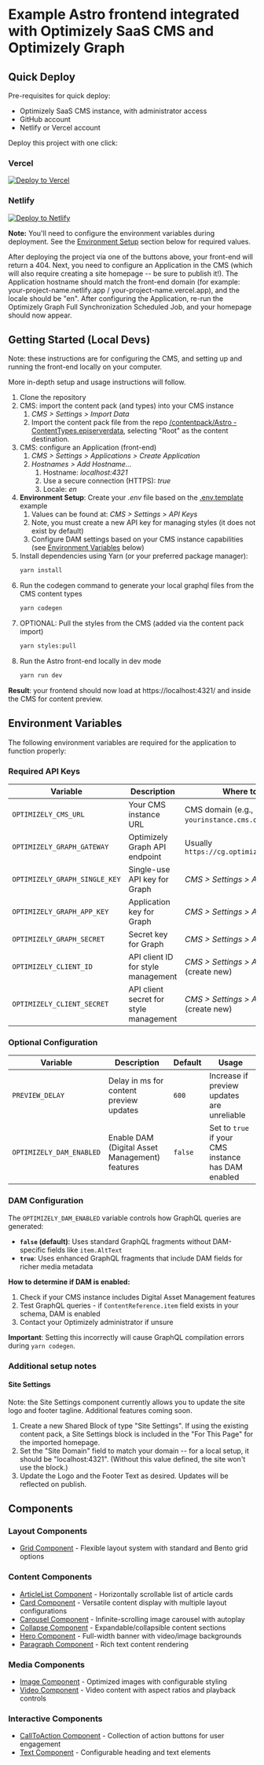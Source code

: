 # Example Astro frontend integrated with Optimizely SaaS CMS and Optimizely Graph

## Quick Deploy

Pre-requisites for quick deploy:
- Optimizely SaaS CMS instance, with administrator access
- GitHub account
- Netlify or Vercel account

Deploy this project with one click:

### Vercel
[![Deploy to Vercel](https://vercel.com/button)](https://vercel.com/new/clone?repository-url=https%3A%2F%2Fgithub.com%2Fkunalshetye%2Fopti-astro&env=OPTIMIZELY_CMS_URL,OPTIMIZELY_GRAPH_GATEWAY,OPTIMIZELY_GRAPH_SINGLE_KEY,OPTIMIZELY_GRAPH_APP_KEY,OPTIMIZELY_GRAPH_SECRET&envDescription=Required%20API%20keys%20for%20Optimizely%20Graph%20integration&envLink=https%3A%2F%2Fgithub.com%2Fkunalshetye%2Fopti-astro%23environment-setup&project-name=opti-astro&repository-name=opti-astro)

### Netlify
[![Deploy to Netlify](https://www.netlify.com/img/deploy/button.svg)](https://app.netlify.com/start/deploy?repository=https://github.com/kunalshetye/opti-astro#OPTIMIZELY_CMS_URL=&OPTIMIZELY_GRAPH_GATEWAY=https://cg.optimizely.com&OPTIMIZELY_GRAPH_SINGLE_KEY=&OPTIMIZELY_GRAPH_APP_KEY=&OPTIMIZELY_GRAPH_SECRET=)

**Note:** You'll need to configure the environment variables during deployment. See the [Environment Setup](#environment-setup) section below for required values.

After deploying the project via one of the buttons above, your front-end will return a 404. Next, you need to configure an Application in the CMS (which will also require creating a site homepage -- be sure to publish it!). The Application hostname should match the front-end domain (for example: your-project-name.netlify.app / your-project-name.vercel.app), and the locale should be "en". After configuring the Application, re-run the Optimizely Graph Full Synchronization Scheduled Job, and your homepage should now appear.

## Getting Started (Local Devs)
Note: these instructions are for configuring the CMS, and setting up and running the front-end locally on your computer.

More in-depth setup and usage instructions will follow.

1. Clone the repository
2. CMS: import the content pack (and types) into your CMS instance
   1. *CMS > Settings > Import Data*
   2. Import the content pack file from the repo [/contentpack/Astro - ContentTypes.episerverdata](/contentpack/Astro%20-%20ContentTypes.episerverdata), selecting "Root" as the content destination.
3. CMS: configure an Application (front-end)
   1. *CMS > Settings > Applications > Create Application*
   2. *Hostnames > Add Hostname...*
      1. Hostname: *localhost:4321*
      2. Use a secure connection (HTTPS): *true*
      3. Locale: *en*
4. <a id="environment-setup"></a>**Environment Setup**: Create your *.env* file based on the [.env.template](/.env.template) example
   1. Values can be found at: *CMS > Settings > API Keys*
   2. Note, you must create a new API key for managing styles (it does not exist by default)
   3. Configure DAM settings based on your CMS instance capabilities (see [Environment Variables](#environment-variables) below)
5. Install dependencies using Yarn (or your preferred package manager):
    ```sh
    yarn install
    ```
6. Run the codegen command to generate your local graphql files from the CMS content types
    ```sh
    yarn codegen
    ```
7. OPTIONAL: Pull the styles from the CMS (added via the content pack import)
   ```sh
   yarn styles:pull
   ```
8. Run the Astro front-end locally in dev mode
   ```sh
   yarn run dev
   ```

**Result**: your frontend should now load at https://localhost:4321/ and inside the CMS for content preview.

## Environment Variables

The following environment variables are required for the application to function properly:

### Required API Keys
| Variable | Description | Where to find |
|----------|-------------|---------------|
| `OPTIMIZELY_CMS_URL` | Your CMS instance URL | CMS domain (e.g., `https://app-yourinstance.cms.optimizely.com`) |
| `OPTIMIZELY_GRAPH_GATEWAY` | Optimizely Graph API endpoint | Usually `https://cg.optimizely.com` |
| `OPTIMIZELY_GRAPH_SINGLE_KEY` | Single-use API key for Graph | *CMS > Settings > API Keys* |
| `OPTIMIZELY_GRAPH_APP_KEY` | Application key for Graph | *CMS > Settings > API Keys* |
| `OPTIMIZELY_GRAPH_SECRET` | Secret key for Graph | *CMS > Settings > API Keys* |
| `OPTIMIZELY_CLIENT_ID` | API client ID for style management | *CMS > Settings > API Keys* (create new) |
| `OPTIMIZELY_CLIENT_SECRET` | API client secret for style management | *CMS > Settings > API Keys* (create new) |

### Optional Configuration
| Variable | Description | Default | Usage |
|----------|-------------|---------|-------|
| `PREVIEW_DELAY` | Delay in ms for content preview updates | `600` | Increase if preview updates are unreliable |
| `OPTIMIZELY_DAM_ENABLED` | Enable DAM (Digital Asset Management) features | `false` | Set to `true` if your CMS instance has DAM enabled |

### DAM Configuration
The `OPTIMIZELY_DAM_ENABLED` variable controls how GraphQL queries are generated:

- **`false` (default)**: Uses standard GraphQL fragments without DAM-specific fields like `item.AltText`
- **`true`**: Uses enhanced GraphQL fragments that include DAM fields for richer media metadata

**How to determine if DAM is enabled:**
1. Check if your CMS instance includes Digital Asset Management features
2. Test GraphQL queries - if `ContentReference.item` field exists in your schema, DAM is enabled
3. Contact your Optimizely administrator if unsure

**Important**: Setting this incorrectly will cause GraphQL compilation errors during `yarn codegen`.

### Additional setup notes
#### Site Settings
Note: the Site Settings component currently allows you to update the site logo and footer tagline. Additional features coming soon.

1. Create a new Shared Block of type "Site Settings". If using the existing content pack, a Site Settings block is included in the "For This Page" for the imported homepage.
2. Set the "Site Domain" field to match your domain -- for a local setup, it should be "localhost:4321". (Without this value defined, the site won't use the block.)
3. Update the Logo and the Footer Text as desired. Updates will be reflected on publish.

## Components

### Layout Components
- [Grid Component](src/cms/components/GridComponent/Grid.md) - Flexible layout system with standard and Bento grid options

### Content Components
- [ArticleList Component](src/cms/components/ArticleListComponent/ArticleList.md) - Horizontally scrollable list of article cards
- [Card Component](src/cms/components/CardComponent/Card.md) - Versatile content display with multiple layout configurations
- [Carousel Component](src/cms/components/CarouselComponent/Carousel.md) - Infinite-scrolling image carousel with autoplay
- [Collapse Component](src/cms/components/CollapseComponent/Collapse.md) - Expandable/collapsible content sections
- [Hero Component](src/cms/components/HeroComponent/Hero.md) - Full-width banner with video/image backgrounds
- [Paragraph Component](src/cms/components/ParagraphComponent/Paragraph.md) - Rich text content rendering

### Media Components
- [Image Component](src/cms/components/ImageComponent/Image.md) - Optimized images with configurable styling
- [Video Component](src/cms/components/VideoComponent/Video.md) - Video content with aspect ratios and playback controls

### Interactive Components
- [CallToAction Component](src/cms/components/CallToActionComponent/CallToAction.md) - Collection of action buttons for user engagement
- [Text Component](src/cms/components/TextComponent/Text.md) - Configurable heading and text elements

